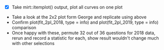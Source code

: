 - [x] Take mirt::itemplot() output, plot all curves on one plot
- Take a look at the 2x2 plot form George and replicate using above
- Confirm plot(fit_2pl_2018, type = info) and plot(fit_2pl_2019, type = info) comparison
- Once happy with these, permute 32 out of 36 questions for 2018 data, rerun and record a statistic for each, show result wouldn't change much with other selections
